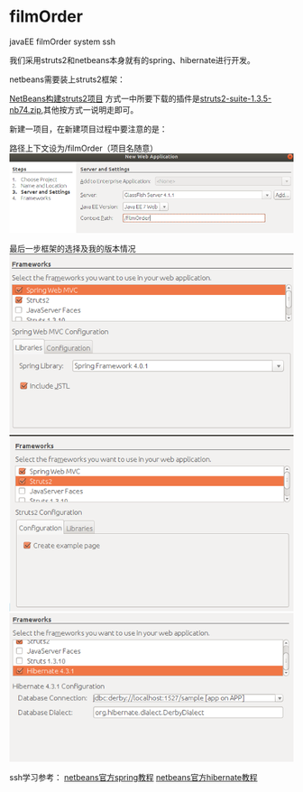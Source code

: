 # filmOrder
javaEE filmOrder system ssh

我们采用struts2和netbeans本身就有的spring、hibernate进行开发。

netbeans需要装上struts2框架：

[NetBeans构建struts2项目](https://blog.csdn.net/sullivanbs/article/details/17278981)
方式一中所要下载的插件是[struts2-suite-1.3.5-nb74.zip](https://github.com/filmOrder/filmOrder/blob/master/struts2-suite-1.3.5-nb74.zip),其他按方式一说明走即可。

新建一项目，在新建项目过程中要注意的是：

路径上下文设为/filmOrder（项目名随意）
![](https://github.com/filmOrder/filmOrder/blob/master/uploadedPic/1.png)

最后一步框架的选择及我的版本情况
![](https://github.com/filmOrder/filmOrder/blob/master/uploadedPic/2.png)
![](https://github.com/filmOrder/filmOrder/blob/master/uploadedPic/3.png)
![](https://github.com/filmOrder/filmOrder/blob/master/uploadedPic/4.png)

ssh学习参考：
[netbeans官方spring教程](https://netbeans.org/kb/docs/web/quickstart-webapps-spring_zh_CN.html)
[netbeans官方hibernate教程](https://netbeans.org/kb/docs/web/hibernate-webapp_zh_CN.html)
